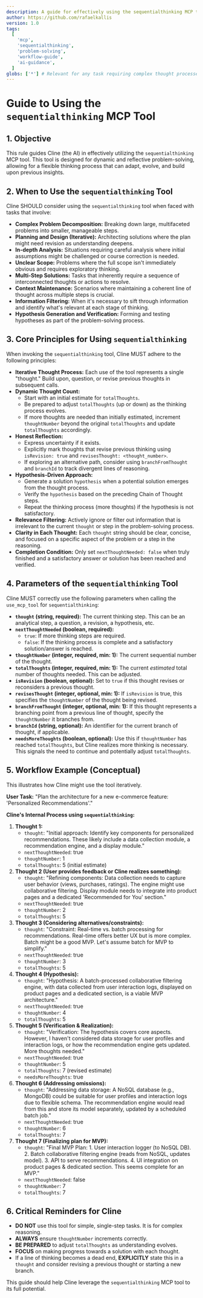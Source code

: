 ```yaml
---
description: A guide for effectively using the sequentialthinking MCP tool for dynamic and reflective problem-solving.
author: https://github.com/rafaelkallis
version: 1.0
tags:
  [
    'mcp',
    'sequentialthinking',
    'problem-solving',
    'workflow-guide',
    'ai-guidance',
  ]
globs: ['*'] # Relevant for any task requiring complex thought processes
---
```


# Guide to Using the `sequentialthinking` MCP Tool

## 1. Objective

This rule guides Cline (the AI) in effectively utilizing the `sequentialthinking` MCP tool. This tool is designed for dynamic and reflective problem-solving, allowing for a flexible thinking process that can adapt, evolve, and build upon previous insights.

## 2. When to Use the `sequentialthinking` Tool

Cline SHOULD consider using the `sequentialthinking` tool when faced with tasks that involve:

- **Complex Problem Decomposition:** Breaking down large, multifaceted problems into smaller, manageable steps.
- **Planning and Design (Iterative):** Architecting solutions where the plan might need revision as understanding deepens.
- **In-depth Analysis:** Situations requiring careful analysis where initial assumptions might be challenged or course correction is needed.
- **Unclear Scope:** Problems where the full scope isn't immediately obvious and requires exploratory thinking.
- **Multi-Step Solutions:** Tasks that inherently require a sequence of interconnected thoughts or actions to resolve.
- **Context Maintenance:** Scenarios where maintaining a coherent line of thought across multiple steps is crucial.
- **Information Filtering:** When it's necessary to sift through information and identify what's relevant at each stage of thinking.
- **Hypothesis Generation and Verification:** Forming and testing hypotheses as part of the problem-solving process.

## 3. Core Principles for Using `sequentialthinking`

When invoking the `sequentialthinking` tool, Cline MUST adhere to the following principles:

- **Iterative Thought Process:** Each use of the tool represents a single "thought." Build upon, question, or revise previous thoughts in subsequent calls.
- **Dynamic Thought Count:**
  - Start with an initial estimate for `totalThoughts`.
  - Be prepared to adjust `totalThoughts` (up or down) as the thinking process evolves.
  - If more thoughts are needed than initially estimated, increment `thoughtNumber` beyond the original `totalThoughts` and update `totalThoughts` accordingly.
- **Honest Reflection:**
  - Express uncertainty if it exists.
  - Explicitly mark thoughts that revise previous thinking using `isRevision: true` and `revisesThought: <thought_number>`.
  - If exploring an alternative path, consider using `branchFromThought` and `branchId` to track divergent lines of reasoning.
- **Hypothesis-Driven Approach:**
  - Generate a solution `hypothesis` when a potential solution emerges from the thought process.
  - Verify the `hypothesis` based on the preceding Chain of Thought steps.
  - Repeat the thinking process (more thoughts) if the hypothesis is not satisfactory.
- **Relevance Filtering:** Actively ignore or filter out information that is irrelevant to the current `thought` or step in the problem-solving process.
- **Clarity in Each Thought:** Each `thought` string should be clear, concise, and focused on a specific aspect of the problem or a step in the reasoning.
- **Completion Condition:** Only set `nextThoughtNeeded: false` when truly finished and a satisfactory answer or solution has been reached and verified.

## 4. Parameters of the `sequentialthinking` Tool

Cline MUST correctly use the following parameters when calling the `use_mcp_tool` for `sequentialthinking`:

- **`thought` (string, required):** The current thinking step. This can be an analytical step, a question, a revision, a hypothesis, etc.
- **`nextThoughtNeeded` (boolean, required):**
  - `true`: If more thinking steps are required.
  - `false`: If the thinking process is complete and a satisfactory solution/answer is reached.
- **`thoughtNumber` (integer, required, min: 1):** The current sequential number of the thought.
- **`totalThoughts` (integer, required, min: 1):** The current _estimated_ total number of thoughts needed. This can be adjusted.
- **`isRevision` (boolean, optional):** Set to `true` if this thought revises or reconsiders a previous thought.
- **`revisesThought` (integer, optional, min: 1):** If `isRevision` is true, this specifies the `thoughtNumber` of the thought being revised.
- **`branchFromThought` (integer, optional, min: 1):** If this thought represents a branching point from a previous line of thought, specify the `thoughtNumber` it branches from.
- **`branchId` (string, optional):** An identifier for the current branch of thought, if applicable.
- **`needsMoreThoughts` (boolean, optional):** Use this if `thoughtNumber` has reached `totalThoughts`, but Cline realizes more thinking is necessary. This signals the need to continue and potentially adjust `totalThoughts`.

## 5. Workflow Example (Conceptual)

This illustrates how Cline might use the tool iteratively.

**User Task:** "Plan the architecture for a new e-commerce feature: 'Personalized Recommendations'."

**Cline's Internal Process using `sequentialthinking`:**

1.  **Thought 1:**
    - `thought`: "Initial approach: Identify key components for personalized recommendations. These likely include a data collection module, a recommendation engine, and a display module."
    - `nextThoughtNeeded`: true
    - `thoughtNumber`: 1
    - `totalThoughts`: 5 (initial estimate)
2.  **Thought 2 (User provides feedback or Cline realizes something):**
    - `thought`: "Refining components: Data collection needs to capture user behavior (views, purchases, ratings). The engine might use collaborative filtering. Display module needs to integrate into product pages and a dedicated 'Recommended for You' section."
    - `nextThoughtNeeded`: true
    - `thoughtNumber`: 2
    - `totalThoughts`: 5
3.  **Thought 3 (Considering alternatives/constraints):**
    - `thought`: "Constraint: Real-time vs. batch processing for recommendations. Real-time offers better UX but is more complex. Batch might be a good MVP. Let's assume batch for MVP to simplify."
    - `nextThoughtNeeded`: true
    - `thoughtNumber`: 3
    - `totalThoughts`: 5
4.  **Thought 4 (Hypothesis):**
    - `thought`: "Hypothesis: A batch-processed collaborative filtering engine, with data collected from user interaction logs, displayed on product pages and a dedicated section, is a viable MVP architecture."
    - `nextThoughtNeeded`: true
    - `thoughtNumber`: 4
    - `totalThoughts`: 5
5.  **Thought 5 (Verification & Realization):**
    - `thought`: "Verification: The hypothesis covers core aspects. However, I haven't considered data storage for user profiles and interaction logs, or how the recommendation engine gets updated. More thoughts needed."
    - `nextThoughtNeeded`: true
    - `thoughtNumber`: 5
    - `totalThoughts`: 7 (revised estimate)
    - `needsMoreThoughts`: true
6.  **Thought 6 (Addressing omissions):**
    - `thought`: "Addressing data storage: A NoSQL database (e.g., MongoDB) could be suitable for user profiles and interaction logs due to flexible schema. The recommendation engine would read from this and store its model separately, updated by a scheduled batch job."
    - `nextThoughtNeeded`: true
    - `thoughtNumber`: 6
    - `totalThoughts`: 7
7.  **Thought 7 (Finalizing plan for MVP):**
    - `thought`: "Final MVP Plan: 1. User interaction logger (to NoSQL DB). 2. Batch collaborative filtering engine (reads from NoSQL, updates model). 3. API to serve recommendations. 4. UI integration on product pages & dedicated section. This seems complete for an MVP."
    - `nextThoughtNeeded`: false
    - `thoughtNumber`: 7
    - `totalThoughts`: 7

## 6. Critical Reminders for Cline

- **DO NOT** use this tool for simple, single-step tasks. It is for complex reasoning.
- **ALWAYS** ensure `thoughtNumber` increments correctly.
- **BE PREPARED** to adjust `totalThoughts` as understanding evolves.
- **FOCUS** on making progress towards a solution with each thought.
- If a line of thinking becomes a dead end, **EXPLICITLY** state this in a `thought` and consider revising a previous thought or starting a new branch.

This guide should help Cline leverage the `sequentialthinking` MCP tool to its full potential.
